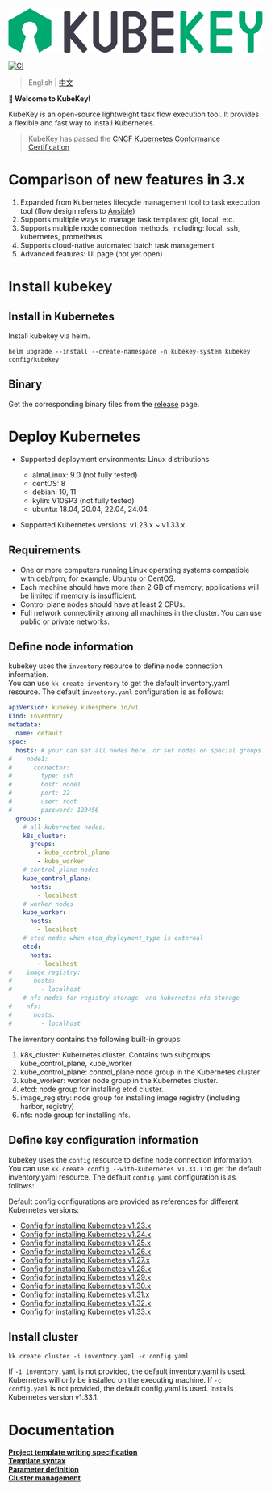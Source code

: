 <div align=center><img src="docs/images/kubekey-logo.svg?raw=true"></div>

[![CI](https://github.com/kubesphere/kubekey/workflows/GolangCILint/badge.svg?branch=main&event=push)](https://github.com/kubesphere/kubekey/actions/workflows/golangci-lint.yaml?query=event%3Apush+branch%3Amain+workflow%3ACI)

> English | [中文](README_zh-CN.md)

**👋 Welcome to KubeKey!**

KubeKey is an open-source lightweight task flow execution tool. It provides a flexible and fast way to install Kubernetes.

> KubeKey has passed the [CNCF Kubernetes Conformance Certification](https://www.cncf.io/certification/software-conformance/)

# Comparison of new features in 3.x
1. Expanded from Kubernetes lifecycle management tool to task execution tool (flow design refers to [Ansible](https://github.com/ansible/ansible))
2. Supports multiple ways to manage task templates: git, local, etc.
3. Supports multiple node connection methods, including: local, ssh, kubernetes, prometheus.
4. Supports cloud-native automated batch task management
5. Advanced features: UI page (not yet open)

# Install kubekey

## Install in Kubernetes
Install kubekey via helm.
```shell
helm upgrade --install --create-namespace -n kubekey-system kubekey config/kubekey
```

## Binary
Get the corresponding binary files from the [release](https://github.com/kubesphere/kubekey/releases) page.

# Deploy Kubernetes

- Supported deployment environments: Linux distributions
    - almaLinux: 9.0 (not fully tested)
    - centOS: 8
    - debian: 10, 11
    - kylin: V10SP3 (not fully tested)
    - ubuntu: 18.04, 20.04, 22.04, 24.04.

- Supported Kubernetes versions: v1.23.x ~ v1.33.x

## Requirements

- One or more computers running Linux operating systems compatible with deb/rpm; for example: Ubuntu or CentOS.
- Each machine should have more than 2 GB of memory; applications will be limited if memory is insufficient.
- Control plane nodes should have at least 2 CPUs.
- Full network connectivity among all machines in the cluster. You can use public or private networks.

## Define node information

kubekey uses the `inventory` resource to define node connection information.    
You can use `kk create inventory` to get the default inventory.yaml resource. The default `inventory.yaml` configuration is as follows:    
```yaml
apiVersion: kubekey.kubesphere.io/v1
kind: Inventory
metadata:
  name: default
spec:
  hosts: # your can set all nodes here. or set nodes on special groups.
#    node1:
#      connector:
#        type: ssh
#        host: node1
#        port: 22
#        user: root
#        password: 123456
  groups:
    # all kubernetes nodes.
    k8s_cluster:
      groups:
        - kube_control_plane
        - kube_worker
    # control_plane nodes
    kube_control_plane:
      hosts:
        - localhost
    # worker nodes
    kube_worker:
      hosts:
        - localhost
    # etcd nodes when etcd_deployment_type is external
    etcd:
      hosts:
        - localhost
#    image_registry:
#      hosts:
#        - localhost
    # nfs nodes for registry storage. and kubernetes nfs storage
#    nfs:
#      hosts:
#        - localhost

```
The inventory contains the following built-in groups:
1. k8s_cluster: Kubernetes cluster. Contains two subgroups: kube_control_plane, kube_worker
2. kube_control_plane: control_plane node group in the Kubernetes cluster
3. kube_worker: worker node group in the Kubernetes cluster.
4. etcd: node group for installing etcd cluster.
5. image_registry: node group for installing image registry (including harbor, registry)
6. nfs: node group for installing nfs.

## Define key configuration information

kubekey uses the `config` resource to define node connection information.    
You can use `kk create config --with-kubernetes v1.33.1` to get the default inventory.yaml resource. The default `config.yaml` configuration is as follows:    

Default config configurations are provided as references for different Kubernetes versions:
- [Config for installing Kubernetes v1.23.x](builtin/core/defaults/config/v1.23.yaml)
- [Config for installing Kubernetes v1.24.x](builtin/core/defaults/config/v1.24.yaml)  
- [Config for installing Kubernetes v1.25.x](builtin/core/defaults/config/v1.25.yaml)
- [Config for installing Kubernetes v1.26.x](builtin/core/defaults/config/v1.26.yaml)
- [Config for installing Kubernetes v1.27.x](builtin/core/defaults/config/v1.27.yaml)
- [Config for installing Kubernetes v1.28.x](builtin/core/defaults/config/v1.28.yaml)
- [Config for installing Kubernetes v1.29.x](builtin/core/defaults/config/v1.29.yaml)
- [Config for installing Kubernetes v1.30.x](builtin/core/defaults/config/v1.30.yaml)
- [Config for installing Kubernetes v1.31.x](builtin/core/defaults/config/v1.31.yaml)
- [Config for installing Kubernetes v1.32.x](builtin/core/defaults/config/v1.32.yaml)
- [Config for installing Kubernetes v1.33.x](builtin/core/defaults/config/v1.33.yaml)

## Install cluster
```shell
kk create cluster -i inventory.yaml -c config.yaml
```
If `-i inventory.yaml` is not provided, the default inventory.yaml is used. Kubernetes will only be installed on the executing machine.
If `-c config.yaml` is not provided, the default config.yaml is used. Installs Kubernetes version v1.33.1.

# Documentation
**[Project template writing specification](docs/en/001-project.md)**  
**[Template syntax](docs/en/101-syntax.md)**  
**[Parameter definition](docs/en/201-variable.md)**    
**[Cluster management](docs/en/core/README.md)**    

